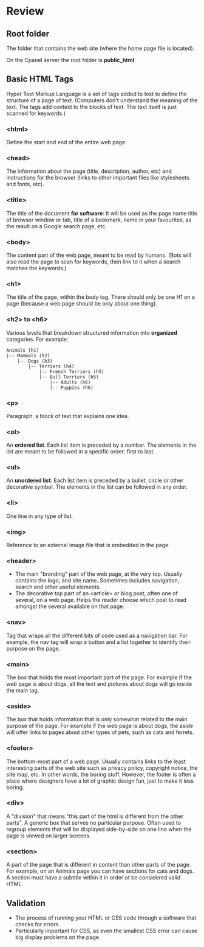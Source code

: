 # Review

## Root folder

The folder that contains the web site (where the home page file is located).

On the Cpanel server the root folder is **public_html**

## Basic HTML Tags

Hyper Text Markup Language is a set of tags added to text to define the structure of a page of text. (Computers don't understand the meaning of the text. The tags add context to the blocks of text. The text itself is just scanned for keywords.)

### \<html>

Define the start and end of the entire web page.

### \<head>

The information about the page (title, description, author, etc) and instructions for the browser (links to other important files like stylesheets and fonts, etc).

### \<title>

The title of the document **for software**: It will be used as the page name title of browser window or tab, title of a bookmark, name in your favourites, as the result on a Google search page, etc. 

### \<body>

The content part of the web page, meant to be read by humans. (Bots will also read the page to scan for keywords, then link to it when a search matches the keywords.)

### \<h1>

The title of the page, within the body tag. There should only be one H1 on a page (because a web page should be only about one thing).

### \<h2> to \<h6>

Various levels that breakdown structured information into **organized** categories. For example:

    Animals (h1)
    |-- Mammals (h2)
        |-- Dogs (h3)
            |-- Terriers (h4) 
                |-- French Terriers (h5)
                |-- Bull Terriers (h5)
                    |-- Adults (h6)
                    |-- Puppies (h6)

### \<p>

Paragraph: a block of text that explains one idea. 

### \<ol>

An **ordered list**. Each list item is preceded by a number. The elements in the list are meant to be followed in a specific order: first to last.

### \<ul>

An **unordered list**. Each list item is preceded by a bullet, circle or other decorative symbol. The elements in the list can be followed in any order.

### \<li>

One line in any type of list.

### \<img>

Reference to an external image file that is embedded in the page.

### \<header>

- The main "branding" part of the web page, at the very top. Usually contains the logo, and site name. Sometimes includes navigation, search and other useful elements.
- The decorative top part of an \<article> or blog post, often one of several, on a web page. Helps the reader choose which post to read amongst the several available on that page.

### \<nav>

Tag that wraps all the different bits of code used as a navigation bar. For example, the nav tag will wrap a button and a list together to identify their purpose on the page.

### \<main>

The box that holds the most important part of the page. For example if the web page is about dogs, all the text and pictures about dogs will go inside the main tag.


### \<aside>

The box that holds information that is only somewhat related to the main purpose of the page. For example if the web page is about dogs, the aside will offer links to pages about other types of pets, such as cats and ferrets.

### \<footer>

The bottom-most part of a web page. Usually contains links to the least interesting parts of the web site such as privacy policy, copyright notice, the site map, etc. In other words, the boring stuff. However, the footer is often a place where designers have a lot of graphic design fun, just to make it less boring.

### \<div>

A "division" that means "this part of the html is different from the other parts". A generic box that serves no particular purpose. Often used to regroup elements that will be displayed side-by-side on one line when the page is viewed on larger screens.

### \<section>

A part of the page that is different in content than other parts of the page. For example, on an Animals page you can have sections for cats and dogs. A section must have a subtitle within it in order ot be considered valid HTML.

## Validation

- The process of running your HTML or CSS code through a software that checks for errors.
- Particularly important for CSS, as even the smallest CSS error can cause big display problems on the page.